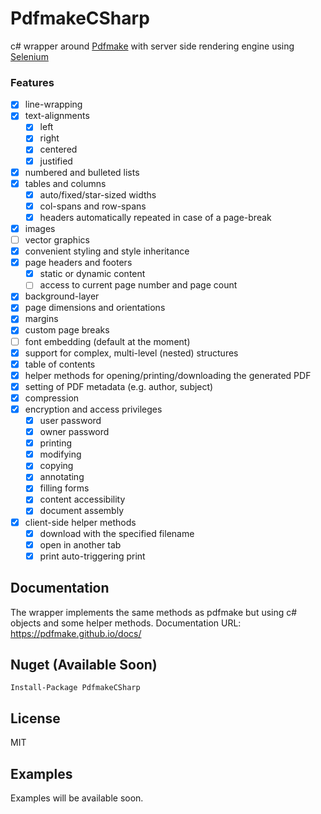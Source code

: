 # PdfmakeCSharp

c# wrapper around [Pdfmake](http://pdfmake.org/#/) with server side rendering engine using [Selenium](https://github.com/SeleniumHQ/selenium)

### Features

* [x] line-wrapping
* [x] text-alignments
  * [x] left
  * [x] right
  * [x] centered
  * [x] justified
* [x] numbered and bulleted lists
* [x] tables and columns
  *  [x] auto/fixed/star-sized widths
  *  [x] col-spans and row-spans
  *  [x] headers automatically repeated in case of a page-break
* [x] images 
* [ ] vector graphics
* [x] convenient styling and style inheritance
* [x] page headers and footers
  * [x] static or dynamic content
  * [ ] access to current page number and page count
* [x] background-layer
* [x] page dimensions and orientations
* [x] margins
* [x] custom page breaks
* [ ] font embedding (default at the moment)
* [x] support for complex, multi-level (nested) structures
* [x] table of contents
* [x] helper methods for opening/printing/downloading the generated PDF
* [x] setting of PDF metadata (e.g. author, subject)
* [x] compression
* [x] encryption and access privileges
  * [x] user password
  * [x] owner password
  * [x] printing
  * [x] modifying
  * [x] copying
  * [x] annotating
  * [x] filling forms
  * [x] content accessibility
  * [x] document assembly
* [x] client-side helper methods
  * [x] download with the specified filename
  * [x] open in another tab
  * [x] print auto-triggering print

## Documentation

The wrapper implements the same methods as pdfmake but using c# objects and some helper methods. 
Documentation URL: https://pdfmake.github.io/docs/

## Nuget (Available Soon) 

```
Install-Package PdfmakeCSharp
```

## License
MIT

## Examples

Examples will be available soon.
